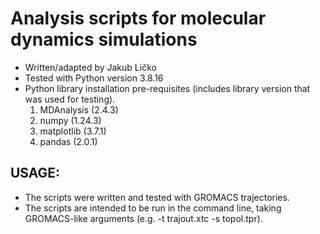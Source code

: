 # Analysis scripts for molecular dynamics simulations 
+ Written/adapted by Jakub Ličko
+ Tested with Python version 3.8.16
+ Python library installation pre-requisites (includes library version that was used for testing).
  1. MDAnalysis (2.4.3)
  2. numpy (1.24.3)
  3. matplotlib (3.7.1)
  4. pandas (2.0.1)

## USAGE:
+ The scripts were written and tested with GROMACS trajectories.
+ The scripts are intended to be run in the command line, taking GROMACS-like arguments (e.g. -t trajout.xtc -s topol.tpr).
